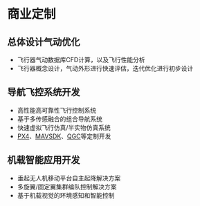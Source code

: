 # 商业定制

## 总体设计气动优化

- 飞行器气动数据库CFD计算，以及飞行性能分析
- 飞行器概念设计，气动外形进行快速评估，迭代优化进行初步设计

## 导航飞控系统开发

- 高性能高可靠性飞行控制系统
- 基于多传感融合的组合导航系统
- 快速虚拟飞行仿真/半实物仿真系统
- [PX4](./px4.md)、[MAVSDK](./mav.md)、[QGC](./qgc.md)等定制开发

## 机载智能应用开发

- 垂起无人机移动平台自主起降解决方案
- 多旋翼/固定翼集群编队控制解决方案
- 基于机载视觉的环境感知和智能控制
